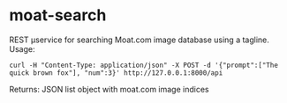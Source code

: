 # moat-search

REST µservice for searching Moat.com image database using a tagline.
Usage:
```
curl -H "Content-Type: application/json" -X POST -d '{"prompt":["The quick brown fox"], "num":3}' http://127.0.0.1:8000/api
```
Returns:
JSON list object with moat.com image indices
